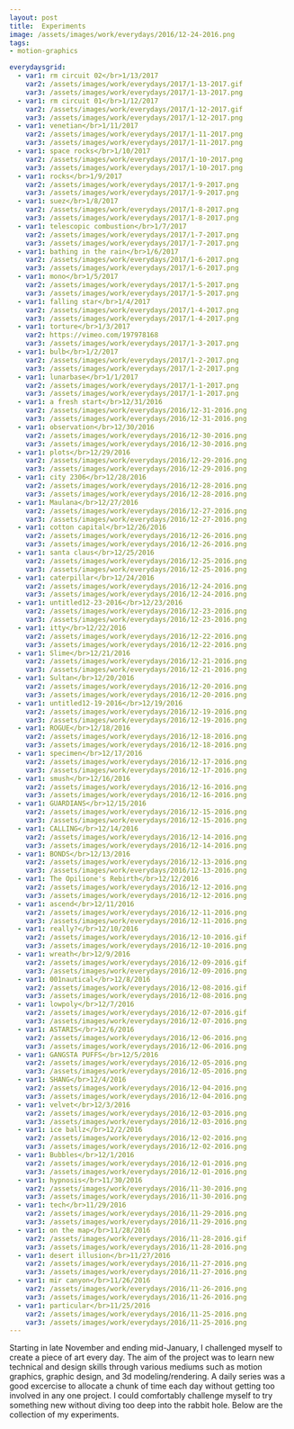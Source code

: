 ```yaml
---
layout: post
title:  Experiments
image: /assets/images/work/everydays/2016/12-24-2016.png
tags:
- motion-graphics

everydaysgrid:
  - var1: rm circuit 02</br>1/13/2017
    var2: /assets/images/work/everydays/2017/1-13-2017.gif
    var3: /assets/images/work/everydays/2017/1-13-2017.png
  - var1: rm circuit 01</br>1/12/2017
    var2: /assets/images/work/everydays/2017/1-12-2017.gif
    var3: /assets/images/work/everydays/2017/1-12-2017.png
  - var1: venetian</br>1/11/2017
    var2: /assets/images/work/everydays/2017/1-11-2017.png
    var3: /assets/images/work/everydays/2017/1-11-2017.png
  - var1: space rocks</br>1/10/2017
    var2: /assets/images/work/everydays/2017/1-10-2017.png
    var3: /assets/images/work/everydays/2017/1-10-2017.png
  - var1: rocks</br>1/9/2017
    var2: /assets/images/work/everydays/2017/1-9-2017.png
    var3: /assets/images/work/everydays/2017/1-9-2017.png
  - var1: suez</br>1/8/2017
    var2: /assets/images/work/everydays/2017/1-8-2017.png
    var3: /assets/images/work/everydays/2017/1-8-2017.png
  - var1: telescopic combustion</br>1/7/2017
    var2: /assets/images/work/everydays/2017/1-7-2017.png
    var3: /assets/images/work/everydays/2017/1-7-2017.png
  - var1: bathing in the rain</br>1/6/2017
    var2: /assets/images/work/everydays/2017/1-6-2017.png
    var3: /assets/images/work/everydays/2017/1-6-2017.png
  - var1: mono</br>1/5/2017
    var2: /assets/images/work/everydays/2017/1-5-2017.png
    var3: /assets/images/work/everydays/2017/1-5-2017.png
  - var1: falling star</br>1/4/2017
    var2: /assets/images/work/everydays/2017/1-4-2017.png
    var3: /assets/images/work/everydays/2017/1-4-2017.png
  - var1: torture</br>1/3/2017
    var2: https://vimeo.com/197978168
    var3: /assets/images/work/everydays/2017/1-3-2017.png
  - var1: bulb</br>1/2/2017
    var2: /assets/images/work/everydays/2017/1-2-2017.png
    var3: /assets/images/work/everydays/2017/1-2-2017.png
  - var1: lunarbase</br>1/1/2017
    var2: /assets/images/work/everydays/2017/1-1-2017.png
    var3: /assets/images/work/everydays/2017/1-1-2017.png
  - var1: a fresh start</br>12/31/2016
    var2: /assets/images/work/everydays/2016/12-31-2016.png
    var3: /assets/images/work/everydays/2016/12-31-2016.png
  - var1: observation</br>12/30/2016
    var2: /assets/images/work/everydays/2016/12-30-2016.png
    var3: /assets/images/work/everydays/2016/12-30-2016.png
  - var1: plots</br>12/29/2016
    var2: /assets/images/work/everydays/2016/12-29-2016.png
    var3: /assets/images/work/everydays/2016/12-29-2016.png
  - var1: city 2306</br>12/28/2016
    var2: /assets/images/work/everydays/2016/12-28-2016.png
    var3: /assets/images/work/everydays/2016/12-28-2016.png
  - var1: Maulana</br>12/27/2016
    var2: /assets/images/work/everydays/2016/12-27-2016.png
    var3: /assets/images/work/everydays/2016/12-27-2016.png
  - var1: cotton capital</br>12/26/2016
    var2: /assets/images/work/everydays/2016/12-26-2016.png
    var3: /assets/images/work/everydays/2016/12-26-2016.png
  - var1: santa claus</br>12/25/2016
    var2: /assets/images/work/everydays/2016/12-25-2016.png
    var3: /assets/images/work/everydays/2016/12-25-2016.png
  - var1: caterpillar</br>12/24/2016
    var2: /assets/images/work/everydays/2016/12-24-2016.png
    var3: /assets/images/work/everydays/2016/12-24-2016.png
  - var1: untitled12-23-2016</br>12/23/2016
    var2: /assets/images/work/everydays/2016/12-23-2016.png
    var3: /assets/images/work/everydays/2016/12-23-2016.png
  - var1: itty</br>12/22/2016
    var2: /assets/images/work/everydays/2016/12-22-2016.png
    var3: /assets/images/work/everydays/2016/12-22-2016.png
  - var1: Slime</br>12/21/2016
    var2: /assets/images/work/everydays/2016/12-21-2016.png
    var3: /assets/images/work/everydays/2016/12-21-2016.png
  - var1: Sultan</br>12/20/2016
    var2: /assets/images/work/everydays/2016/12-20-2016.png
    var3: /assets/images/work/everydays/2016/12-20-2016.png
  - var1: untitled12-19-2016</br>12/19/2016
    var2: /assets/images/work/everydays/2016/12-19-2016.png
    var3: /assets/images/work/everydays/2016/12-19-2016.png
  - var1: ROGUE</br>12/18/2016
    var2: /assets/images/work/everydays/2016/12-18-2016.png
    var3: /assets/images/work/everydays/2016/12-18-2016.png
  - var1: specimen</br>12/17/2016
    var2: /assets/images/work/everydays/2016/12-17-2016.png
    var3: /assets/images/work/everydays/2016/12-17-2016.png
  - var1: smush</br>12/16/2016
    var2: /assets/images/work/everydays/2016/12-16-2016.png
    var3: /assets/images/work/everydays/2016/12-16-2016.png
  - var1: GUARDIANS</br>12/15/2016
    var2: /assets/images/work/everydays/2016/12-15-2016.png
    var3: /assets/images/work/everydays/2016/12-15-2016.png
  - var1: CALLING</br>12/14/2016
    var2: /assets/images/work/everydays/2016/12-14-2016.png
    var3: /assets/images/work/everydays/2016/12-14-2016.png
  - var1: BONDS</br>12/13/2016
    var2: /assets/images/work/everydays/2016/12-13-2016.png
    var3: /assets/images/work/everydays/2016/12-13-2016.png
  - var1: The Opilione's Rebirth</br>12/12/2016
    var2: /assets/images/work/everydays/2016/12-12-2016.png
    var3: /assets/images/work/everydays/2016/12-12-2016.png
  - var1: ascend</br>12/11/2016
    var2: /assets/images/work/everydays/2016/12-11-2016.png
    var3: /assets/images/work/everydays/2016/12-11-2016.png
  - var1: really?</br>12/10/2016
    var2: /assets/images/work/everydays/2016/12-10-2016.gif
    var3: /assets/images/work/everydays/2016/12-10-2016.png
  - var1: wreath</br>12/9/2016
    var2: /assets/images/work/everydays/2016/12-09-2016.gif
    var3: /assets/images/work/everydays/2016/12-09-2016.png
  - var1: 001nautical</br>12/8/2016
    var2: /assets/images/work/everydays/2016/12-08-2016.gif
    var3: /assets/images/work/everydays/2016/12-08-2016.png
  - var1: lowpoly</br>12/7/2016
    var2: /assets/images/work/everydays/2016/12-07-2016.gif
    var3: /assets/images/work/everydays/2016/12-07-2016.png
  - var1: ASTARIS</br>12/6/2016
    var2: /assets/images/work/everydays/2016/12-06-2016.png
    var3: /assets/images/work/everydays/2016/12-06-2016.png
  - var1: GANGSTA PUFFS</br>12/5/2016
    var2: /assets/images/work/everydays/2016/12-05-2016.png
    var3: /assets/images/work/everydays/2016/12-05-2016.png
  - var1: SHANG</br>12/4/2016
    var2: /assets/images/work/everydays/2016/12-04-2016.png
    var3: /assets/images/work/everydays/2016/12-04-2016.png
  - var1: velvet</br>12/3/2016
    var2: /assets/images/work/everydays/2016/12-03-2016.png
    var3: /assets/images/work/everydays/2016/12-03-2016.png
  - var1: ice ballz</br>12/2/2016
    var2: /assets/images/work/everydays/2016/12-02-2016.png
    var3: /assets/images/work/everydays/2016/12-02-2016.png
  - var1: Bubbles</br>12/1/2016
    var2: /assets/images/work/everydays/2016/12-01-2016.png
    var3: /assets/images/work/everydays/2016/12-01-2016.png
  - var1: hypnosis</br>11/30/2016
    var2: /assets/images/work/everydays/2016/11-30-2016.png
    var3: /assets/images/work/everydays/2016/11-30-2016.png
  - var1: tech</br>11/29/2016
    var2: /assets/images/work/everydays/2016/11-29-2016.png
    var3: /assets/images/work/everydays/2016/11-29-2016.png
  - var1: on the map</br>11/28/2016
    var2: /assets/images/work/everydays/2016/11-28-2016.gif
    var3: /assets/images/work/everydays/2016/11-28-2016.png
  - var1: desert illusion</br>11/27/2016
    var2: /assets/images/work/everydays/2016/11-27-2016.png
    var3: /assets/images/work/everydays/2016/11-27-2016.png
  - var1: mir canyon</br>11/26/2016
    var2: /assets/images/work/everydays/2016/11-26-2016.png
    var3: /assets/images/work/everydays/2016/11-26-2016.png
  - var1: particular</br>11/25/2016
    var2: /assets/images/work/everydays/2016/11-25-2016.png
    var3: /assets/images/work/everydays/2016/11-25-2016.png
---
```


Starting in late November and ending mid-January, I challenged myself to create a piece of art every day. The aim of the project was to learn new technical  and design skills through various mediums such as motion graphics, graphic design, and 3d modeling/rendering. A daily series was a good excercise to allocate a chunk of time each day without getting too involved in any one project. I could comfortably challenge myself to try something new without diving too deep into the rabbit hole. Below are the collection of my experiments.  